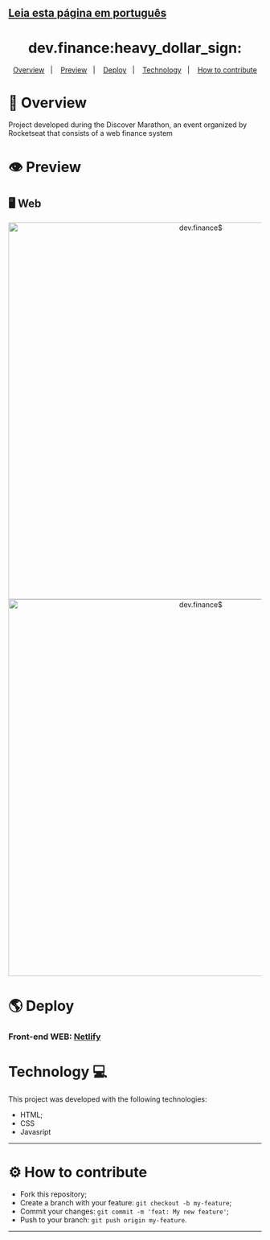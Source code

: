 ## [Leia esta página em português](https://github.com/ojeffpinheiro01/maratona-discover/blob/main/README-PT.md)
<h1 align="center">dev.finance:heavy_dollar_sign:</h1>
  
<p align="center">
  <a href="#book-overview">Overview</a>&nbsp;&nbsp;&nbsp;|&nbsp;&nbsp;&nbsp;
  <a href="#eye-preview">Preview</a>&nbsp;&nbsp;&nbsp;|&nbsp;&nbsp;&nbsp;
  <a href="#earth_americas-deploy">Deploy</a>&nbsp;&nbsp;&nbsp;|&nbsp;&nbsp;&nbsp;  
  <a href="#computer-technology">Technology</a>&nbsp;&nbsp;&nbsp;|&nbsp;&nbsp;&nbsp;  
  <a href="#gear-how-to-contribute">How to contribute</a>
</p>

# :book: Overview
Project developed during the Discover Marathon, an event organized by Rocketseat that consists of a web finance system

# :eye: Preview
## :desktop_computer: Web
<p align="center" >
  <img src="https://user-images.githubusercontent.com/60162736/106371610-5121e080-6345-11eb-816a-617f0691bde9.png" alt="dev.finance$" width="750px"><br />
  <img src="https://user-images.githubusercontent.com/60162736/106371611-52530d80-6345-11eb-85f2-df109fc8ad9b.png" alt="dev.finance$" width="750px"><br />
</p>

# :earth_americas: Deploy
### Front-end WEB: [Netlify](https://dev-finances-jeff.netlify.app)<br />

# Technology :computer:
This project was developed with the following technologies:
- HTML;
- CSS
- Javasript
---

# :gear: How to contribute
- Fork this repository;
- Create a branch with your feature: `git checkout -b my-feature`;
- Commit your changes: `git commit -m 'feat: My new feature'`;
- Push to your branch: `git push origin my-feature`.
---

